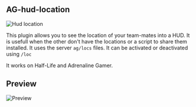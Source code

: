 ## AG-hud-location
 
![Hud location](https://repository-images.githubusercontent.com/600775893/b82ab35d-b8be-4d33-8233-9d1a3cd3a349)

This plugin allows you to see the location of your team-mates into a HUD. It is usefull when the other don't have the locations or a script to share them installed. It uses the server `ag/locs` files. 
It can be activated or deactivated using `/loc`

It works on Half-Life and Adrenaline Gamer.

## Preview

![Preview](https://i.imgur.com/GOwWrrr.jpg)
